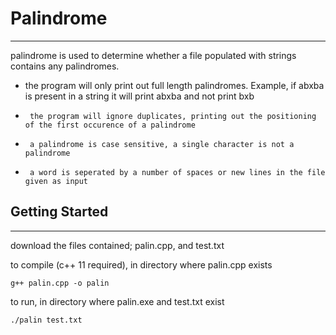 # Palindrome
---

palindrome is used to determine whether a file populated with strings contains any palindromes.

 *    the program will only print out full length palindromes. Example, if abxba is present in a string it will print abxba and not print bxb
 * 		the program will ignore duplicates, printing out the positioning of the first occurence of a palindrome
 * 		a palindrome is case sensitive, a single character is not a palindrome
 *		a word is seperated by a number of spaces or new lines in the file given as input

## Getting Started
---
download the files contained; palin.cpp, and test.txt

to compile (c++ 11 required), in directory where palin.cpp exists

```
g++ palin.cpp -o palin
```

to run, in directory where palin.exe and test.txt exist 
```
./palin test.txt
```

